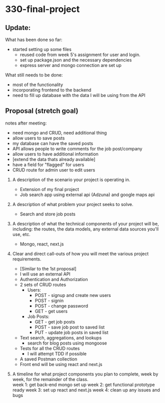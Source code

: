 # 330-final-project

## Update:
   What has been done so far:
   - started setting up some files
      - reused code from week 5's assignment for user and login.
      - set up package.json and the necessary dependencies
      - express server and mongo connection are set up

   What still needs to be done:
   - most of the functionality
   - incorporating frontend to the backend
   - need to fill up database with the data I will be using from the API

## Proposal (stretch goal)
   notes after meeting:
   <br>
   - need mongo and CRUD, need additional thing
   - allow users to save posts
   - my database can have the saved posts
   - API allows people to write comments for the job post/company
   - allow users to have additional information
   - [extend the data thats already available]
   - have a field for "flagged" for users
   - CRUD route for admin user to edit users

1. A description of the scenario your project is operating in.
   <br>
   - Extension of my final project
   - Job search app using external api (Adzuna) and google maps api

2. A description of what problem your project seeks to solve.
   <br>
   - Search and store job posts

3. A description of what the technical components of your project will be, including: the routes, the data models, any external data sources you'll use, etc.
   <br>
   - Mongo, react, next.js

4. Clear and direct call-outs of how you will meet the various project requirements.
   <br>
   - [Similar to the 1st proposal]
   - I will use an external API
   - Authentication and Authorization
   - 2 sets of CRUD routes
      - Users:
         - POST - signup and create new users
         - POST - signin
         - POST - change password
         - GET - get users
      - Job Posts:
         - GET - get job posts
         - POST - save job post to saved list
         - PUT - update job posts in saved list
   - Text search, aggregations, and lookups
      - search for blog posts using mongoose
   - Tests for all the CRUD routes
      - I will attempt TDD if possible
   - A saved Postman collection
   - Front end will be using react and next.js

5. A timeline for what project components you plan to complete, week by week, for the remainder of the class.
   <br>
   week 1: get back-end mongo set up
   week 2: get functional prototype ready
   week 3: set up react and next.js
   week 4: clean up any issues and bugs
